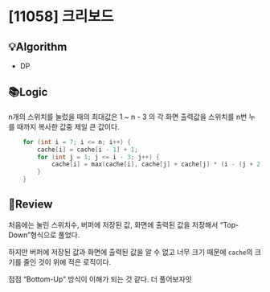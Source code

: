 # [11058] 크리보드
## 💡Algorithm
- DP
## 📚Logic
n개의 스위치를 눌렀을 때의 최대값은 1 ~ n - 3 의 각 화면 출력값을 스위치를 n번 누를 때까지 복사한 값중 제일 큰 값이다.

```c++
	for (int i = 7; i <= n; i++) {
        cache[i] = cache[i - 1] + 1;
        for (int j = 1; j <= i - 3; j++) {
            cache[i] = max(cache[i], cache[j] + cache[j] * (i - (j + 2)));
        }
 	}
```
## 📝Review
처음에는 눌린 스위치수, 버퍼에 저장된 값, 화면에 출력된 값을 저장해서 “Top-Down”형식으로 풀었다.

하지만 버퍼에 저장된 값과 화면에 출력된 값을 알 수 없고 너무 크기 때문에 ```cache```의 크기를 줄인 것이 위에 적은 로직이다.

점점 “Bottom-Up” 방식이 이해가 되는 것 같다. 더 풀어보자잇
